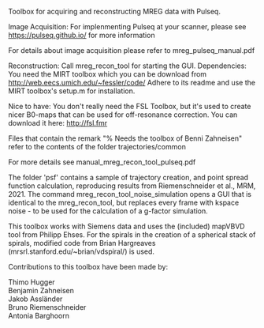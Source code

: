 Toolbox for acquiring and reconstructing MREG data with Pulseq. 

Image Acquisition:
For implenmenting Pulseq at your scanner, please see https://pulseq.github.io/ for more information

For details about image acquisition please refer to  mreg_pulseq_manual.pdf


Reconstruction:
Call mreg_recon_tool for starting the GUI.
Dependencies: 
You need the MIRT toolbox which you can be download from 
http://web.eecs.umich.edu/~fessler/code/ 
Adhere to its readme and use the MIRT toolbox's setup.m for installation.

Nice to have: You don't really need the FSL Toolbox, but it's used to create nicer B0-maps that can be used for off-resonance correction. You can download it here:
http://fsl.fmr

Files that contain the remark "% Needs the toolbox of Benni Zahneisen" refer to the contents of the folder trajectories/common

For more details see manual_mreg_recon_tool_pulseq.pdf

The folder 'psf' contains a sample of trajectory creation, and point spread function calculation, reproducing results from Riemenschneider et al., MRM, 2021.
The command mreg_recon_tool_noise_simulation opens a GUI that is identical to the mreg_recon_tool, but replaces every frame with kspace noise - to be used for the calculation of a g-factor simulation.

This toolbox works with Siemens data and uses the (included) mapVBVD tool from Philipp Ehses.
For the spirals in the creation of a spherical stack of spirals, modified code from Brian Hargreaves (mrsrl.stanford.edu/~brian/vdspiral/) is used.




Contributions to this toolbox have been made by:

Thimo Hugger  
Benjamin Zahneisen  
Jakob Assländer  
Bruno Riemenschneider  
Antonia Barghoorn  


